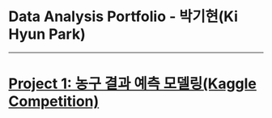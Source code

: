 # Data Analysis Portfolio - 박기현(Ki Hyun Park)

***
# [Project 1: 농구 결과 예측 모델링(Kaggle Competition)](https://github.com/Ki-Hyun-Park/Kaggle_Competition)
